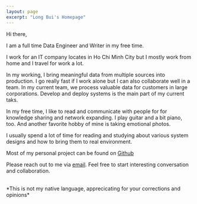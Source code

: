 ```yaml
---
layout: page
excerpt: "Long Bui's Homepage"
---
```


Hi there,

I am a full time Data Engineer and Writer in my free time.

I work for an IT company locates in Ho Chi Minh City but I mostly work from home and I travel for work a lot.

In my working, I bring meaningful data from multiple sources into production. I go really fast if I work alone but I can also collaborate well in a team. In my current team, we process valuable data for customers in large corporations. Develop and deploy systems is the main part of my current taks.

In my free time, I like to read and communicate with people for for knowledge sharing and network expanding. I play guitar and a bit piano, too. And another favorite hobby of mine is taking emotional photos.

I usually spend a lot of time for reading and studying about various system designs and how to bring them to real environment.

Most of my personal project can be found on [Github](https://github.com/longbuivan)

Please reach out to me via [email](mailto:longbuivan95@gmail.com). Feel free to start interesting conversation and collaboration.

<br>
*This is not my native language, apprecicating for your corrections and opinions*